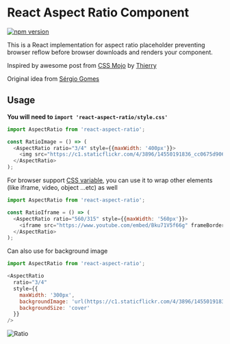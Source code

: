 # React Aspect Ratio Component
[![npm version](https://badge.fury.io/js/react-aspect-ratio.svg)](http://badge.fury.io/js/react-aspect-ratio)

This is a React implementation for aspect ratio placeholder preventing browser reflow before browser downloads and renders your component.

Inspired by awesome post from [CSS Mojo](http://www.cssmojo.com/aspect-ratio-using-custom-properties-and-calc/) by [Thierry](https://twitter.com/thierrykoblentz)

Original idea from [Sérgio Gomes](https://twitter.com/sergiomdgomes)

## Usage

**You will need to `import 'react-aspect-ratio/style.css'`**


```js
import AspectRatio from 'react-aspect-ratio';

const RatioImage = () => (
  <AspectRatio ratio="3/4" style={{maxWidth: '400px'}}>
    <img src="https://c1.staticflickr.com/4/3896/14550191836_cc0675d906.jpg" />
  </AspectRatio>
);
```

For browser support [CSS variable](http://caniuse.com/#feat=css-variables), you can use it to wrap other elements (like iframe, video, object ...etc) as well

```js
import AspectRatio from 'react-aspect-ratio';

const RatioIframe = () => (
  <AspectRatio ratio="560/315" style={{maxWidth: '560px'}}>
    <iframe src="https://www.youtube.com/embed/Bku71V5f66g" frameBorder="0" allowFullScreen />
  </AspectRatio>
);
```

Can also use for background image
```js
import AspectRatio from 'react-aspect-ratio';

<AspectRatio
  ratio="3/4"
  style={{
    maxWidth: '300px',
    backgroundImage: 'url(https://c1.staticflickr.com/4/3896/14550191836_cc0675d906.jpg)',
    backgroundSize: 'cover'
  }}
/>
```


![Ratio](https://cloud.githubusercontent.com/assets/3906130/23882532/7e0cd586-081e-11e7-995f-005196385335.jpg "Ratio")
